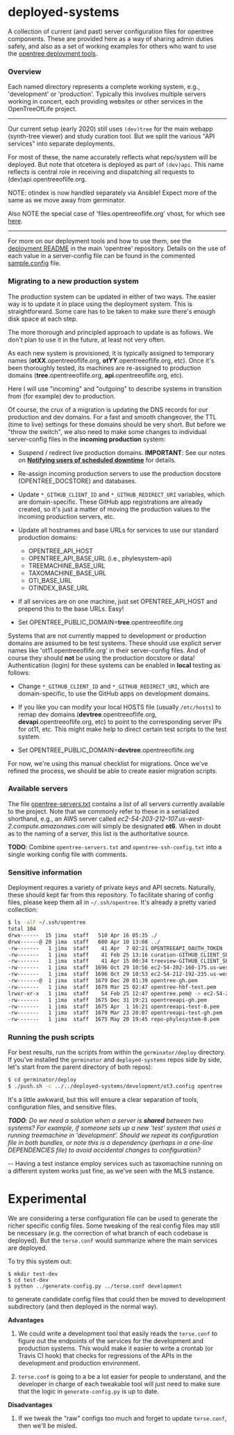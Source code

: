 deployed-systems
================

A collection of current (and past) server configuration files for opentree components. These are provided here as a way of sharing admin duties safely, and also as a set of working examples for others who want to use the [opentree deployment tools](https://github.com/OpenTreeOfLife/opentree/tree/master/deploy).

### Overview

Each named directory represents a complete working system, e.g., 'development' or 'production'. Typically this involves multiple servers working in concert, each providing websites or other services in the OpenTreeOfLife project.

---

Our current setup (early 2020) still uses `(dev)tree` for the main webapp (synth-tree viewer) and study curation tool. But we split the various "API services" into separate deployments.

For most of these, the name accurately reflects what repo/system will be deployed. But note that otcetera is deployed as part of `(dev)api`. This name reflects is central role in receiving and dispatching all requests to (dev)api.opentreeoflife.org.

NOTE: otindex is now handled separately via Ansible! Expect more of the same as we move away from germinator.

Also NOTE the special case of 'files.opentreeoflife.org' vhost, for which see [here](http://files.opentreeoflife.org/README.md).

---

For more on our deployment tools and how to use them, see the [deployment README](https://github.com/OpenTreeOfLife/opentree/tree/master/deploy) in the main 'opentree' repository. Details on the use of each value in a server-config file can be found in the commented [sample.config](https://github.com/OpenTreeOfLife/opentree/tree/master/deploy/sample.config) file.

### Migrating to a new production system

The production system can be updated in either of two ways.  The
easier way is to update it in place using the deployment system.  This
is straightforward.  Some care has to be taken to make sure there's
enough disk space at each step.

The more thorough and principled approach to update is as follows.  We
don't plan to use it in the future, at least not very often.

As each new system is provisioned, it is typically assigned to temporary names (**otXX**.opentreeoflife.org, **otYY**.opentreeoflife.org, etc). Once it's been thoroughly tested, its machines are re-assigned to production domains (**tree**.opentreeoflife.org, **api**.opentreeoflife.org, etc).

Here I will use "incoming" and "outgoing" to describe systems in transition from (for example) dev to production.

Of course, the crux of a migration is updating the DNS records for our production and dev domains. For a fast and smooth changeover, the TTL (time to live) settings for these domains should be very short. But before we "throw the switch", we also need to make some changes to individual server-config files in the **incoming production** system:

- Suspend / redirect live production domains. **IMPORTANT**: See our notes on [**Notifying users of scheduled downtime**](https://github.com/OpenTreeOfLife/opentree/tree/master/deploy#notifying-users-of-scheduled-downtime) for details.

- Re-assign incoming production servers to use the production docstore (OPENTREE_DOCSTORE) and databases.

- Update `*_GITHUB_CLIENT_ID` and `*_GITHUB_REDIRECT_URI` variables, which are domain-specific. These GitHub app registrations are already created, so it's just a matter of moving the production values to the incoming production servers, etc.

- Update all hostnames and base URLs for services to use our standard production domains:
    - OPENTREE_API_HOST
    - OPENTREE_API_BASE_URL (i.e., phylesystem-api)
    - TREEMACHINE_BASE_URL
    - TAXOMACHINE_BASE_URL
    - OTI_BASE_URL
    - OTINDEX_BASE_URL

- If all services are on one machine, just set OPENTREE_API_HOST and prepend this to the base URLs. Easy!

- Set OPENTREE_PUBLIC_DOMAIN=**tree**.opentreeoflife.org

Systems that are not currently mapped to development or production domains are assumed to be test systems. These should use explicit server names like 'ot11.opentreeoflife.org' in their server-config files. And of course they should **not** be using the production docstore or data! Authentication (login) for these systems can be enabled in **local** testing as follows:

- Change `*_GITHUB_CLIENT_ID` and `*_GITHUB_REDIRECT_URI`, which are domain-specific, to use the GitHub apps on development domains.

- If you like you can modify your local HOSTS file (usually `/etc/hosts`) to remap dev domains (**devtree**.opentreeoflife.org, **devapi**.opentreeoflife.org, etc) to point to the corresponding server IPs for ot11, etc.  This might make help to direct certain test scripts to the test system.

- Set OPENTREE_PUBLIC_DOMAIN=**devtree**.opentreeoflife.org

For now, we're using this manual checklist for migrations. Once we've refined the process, we should be able to create easier migration scripts.


### Available servers

The file [opentree-servers.txt](https://github.com/OpenTreeOfLife/deployed-systems/blob/master/opentree-servers.txt) contains a list of all servers currently available to the project. Note that we commonly refer to these in a serialized shorthand, e.g., an AWS server called _ec2-54-203-212-107.us-west-2.compute.amazonaws.com_ will simply be designated **ot6**. When in doubt as to the naming of a server, this list is the authoritative source.

**TODO**: Combine ```opentree-servers.txt``` and ```opentree-ssh-config.txt``` into a single working config file with comments.

### Sensitive information

Deployment requires a variety of private keys and API secrets. Naturally, these should kept far from this repository. To facilitate sharing of config files, please keep them all in ```~/.ssh/opentree```. It's already a pretty varied collection:

```bash
$ ls -alF ~/.ssh/opentree
total 104
drwx------  15 jima  staff   510 Apr 16 05:35 ./
drwx------@ 20 jima  staff   680 Apr 10 13:08 ../
-rw-------   1 jima  staff    41 Apr  7 02:21 OPENTREEAPI_OAUTH_TOKEN
-rw-------   1 jima  staff    41 Feb 25 13:16 curation-GITHUB_CLIENT_SECRET-dev.opentreeoflife.org
-rw-------   1 jima  staff    41 Apr 15 00:34 treeview-GITHUB_CLIENT_SECRET-dev.opentreeoflife.org
-rw-------   1 jima  staff  1696 Oct 29 10:56 ec2-54-202-160-175.us-west-2.compute.amazonaws.com.pem
-rw-------   1 jima  staff  1696 Oct 29 10:53 ec2-54-212-192-235.us-west-2.compute.amazonaws.com.pem
-rw-------@  1 jima  staff  1679 Dec 20 01:39 opentree-gh.pem
-rw-------   1 jima  staff  1679 Mar 25 02:47 opentree-hbf-test.pem
lrwxr-xr-x   1 jima  staff    54 Feb 25 12:47 opentree.pem@ -> ec2-54-202-160-175.us-west-2.compute.amazonaws.com.pem
-rw-------   1 jima  staff  1675 Dec 31 19:21 opentreeapi-gh.pem
-rw-------   1 jima  staff  1675 Apr  1 16:21 opentreeapi-test-0.pem
-rw-------   1 jima  staff  1679 Mar 23 20:07 opentreeapi-test-gh.pem
-rw-------   1 jima  staff  1675 May 20 19:45 repo-phylesystem-0.pem
```


### Running the push scripts

For best results, run the scripts from within the ```germinator/deploy``` directory. If you've installed the ```germinator``` and ```deployed-systems``` repos side by side, let's start from the parent directory of both repos):

```bash
$ cd germinator/deploy
$ ./push.sh -c ../../deployed-systems/development/ot3.config opentree
```

It's a little awkward, but this will ensure a clear separation of tools, configuration files, and sensitive files.

_**TODO**: Do we need a solution when a server is **shared** between two systems? For example, if someone sets up a new 'test' system that uses a running treemachine in 'development'. Should we repeat its configuration file in both bundles, or note this is a dependency (perhaps in a one-line DEPENDENCIES file) to avoid accidental changes to configuration?_  

-- Having a test instance employ services such as taxomachine running on a different system works just fine, as we've seen with the MLS instance.


# Experimental

We are considering a terse configuration file can be used to generate the richer specific
config files.
Some tweaking of the real config files may still be necessary (e.g. the correction of what
branch of each codebase is deployed).
But the ```terse.conf``` would summarize where the main services are deployed.

To try this system out:

    $ mkdir test-dev
    $ cd test-dev
    $ python ../generate-config.py ../terse.conf development

to generate candidate config files that could then be moved to development subdirectory (and then
deployed in the normal way).

**Advantages**

1. We could write a development tool that easily reads the ```terse.conf``` to figure out
the endpoints of the services for the development and production systems. This would make it easier to
write a crontab (or Travis CI hook) that checks for regressions of the APIs in the development and
production environment.

1. ```terse.conf``` is going to a be a lot easier for people to understand, and the developer in charge
of each tweakable tool will just need to make sure that the logic in ```generate-config.py``` is up to date.

**Disadvantages**

1. If we tweak the "raw" configs too much and forget to update ```terse.conf```, then we'll be misled.

